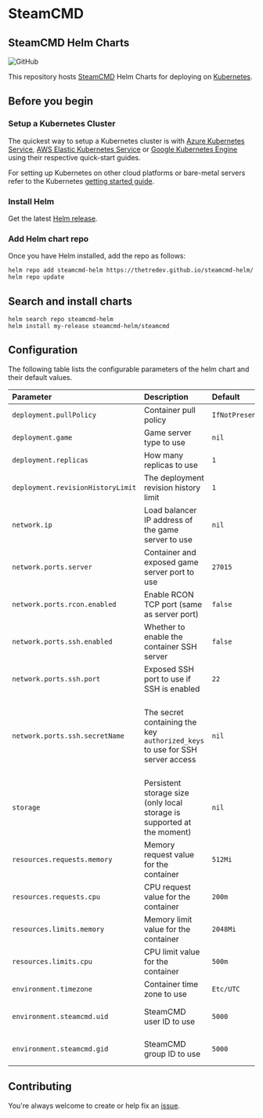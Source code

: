 # SteamCMD

## SteamCMD Helm Charts

![GitHub](https://img.shields.io/github/license/thetredev/steamcmd-helm)

This repository hosts [SteamCMD](https://github.com/thetredev/steamcmd/) Helm Charts for deploying on [Kubernetes](https://kubernetes.io/).

## Before you begin

### Setup a Kubernetes Cluster

The quickest way to setup a Kubernetes cluster is with [Azure Kubernetes Service](https://azure.microsoft.com/en-us/services/kubernetes-service/), [AWS Elastic Kubernetes Service](https://aws.amazon.com/eks/) or [Google Kubernetes Engine](https://cloud.google.com/kubernetes-engine/) using their respective quick-start guides.

For setting up Kubernetes on other cloud platforms or bare-metal servers refer to the Kubernetes [getting started guide](http://kubernetes.io/docs/getting-started-guides/).

### Install Helm

Get the latest [Helm release](https://github.com/helm/helm#install).

### Add Helm chart repo

Once you have Helm installed, add the repo as follows:

```console
helm repo add steamcmd-helm https://thetredev.github.io/steamcmd-helm/
helm repo update
```

## Search and install charts

```console
helm search repo steamcmd-helm
helm install my-release steamcmd-helm/steamcmd
```

## Configuration

The following table lists the configurable parameters of the helm chart and their default values.

| Parameter                         | Description                                                                                | Default         | Required |
|:----------------------------------|:-------------------------------------------------------------------------------------------|:----------------|:---------|
| `deployment.pullPolicy`           | Container pull policy                                                                      | `IfNotPresent`  | no  |
| `deployment.game`                 | Game server type to use                                                                    | `nil`           | yes |
| `deployment.replicas`             | How many replicas to use                                                                   | `1`             | no |
| `deployment.revisionHistoryLimit` | The deployment revision history limit                                                      | `1`             | no |
| `network.ip`                      | Load balancer IP address of the game server to use                                         | `nil`           | yes |
| `network.ports.server`            | Container and exposed game server port to use                                              | `27015`         | no  |
| `network.ports.rcon.enabled`      | Enable RCON TCP port (same as server port)                                                 | `false`         | yes |
| `network.ports.ssh.enabled`       | Whether to enable the container SSH server                                                 | `false`         | yes |
| `network.ports.ssh.port`          | Exposed SSH port to use if SSH is enabled                                                  | `22`            | no  |
| `network.ports.ssh.secretName`    | The secret containing the key `authorized_keys` to use for SSH server access               | `nil`           | yes if SSH is enabled, and cannot be `nil` if SSH is enabled |
| `storage`                         | Persistent storage size (only local storage is supported at the moment)                    | `nil`           | yes, cannot be `nil` |
| `resources.requests.memory`       | Memory request value for the container                                                     | `512Mi`         | no |
| `resources.requests.cpu`          | CPU request value for the  container                                                       | `200m`          | no |
| `resources.limits.memory`         | Memory limit value for the container                                                       | `2048Mi`        | no |
| `resources.limits.cpu`            | CPU limit value for the  container                                                         | `500m`          | no |
| `environment.timezone`            | Container time zone to use                                                                 | `Etc/UTC`       | no |
| `environment.steamcmd.uid`        | SteamCMD user ID to use                                                                    | `5000`          | no, only set if you have to |
| `environment.steamcmd.gid`        | SteamCMD group ID to use                                                                   | `5000`          | no, only set if you have to |

## Contributing

You're always welcome to create or help fix an [issue](https://github.com/thetredev/steamcmd-helm/issues).
